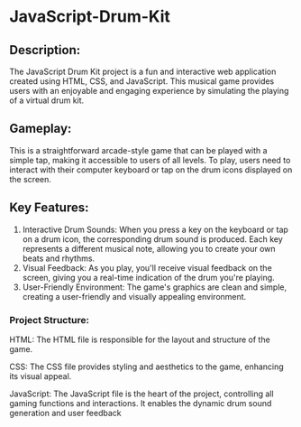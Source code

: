 # JavaScript-Drum-Kit
## Description:
The JavaScript Drum Kit project is a fun and interactive web application created using HTML, CSS, and JavaScript. This musical game provides users with an enjoyable and engaging experience by simulating the playing of a virtual drum kit.

## Gameplay:
This is a straightforward arcade-style game that can be played with a simple tap, making it accessible to users of all levels. To play, users need to interact with their computer keyboard or tap on the drum icons displayed on the screen.

## Key Features:
1) Interactive Drum Sounds: When you press a key on the keyboard or tap on a drum icon, the corresponding drum sound is produced. Each key represents a different musical note, allowing you to create your own beats and rhythms.
2) Visual Feedback: As you play, you'll receive visual feedback on the screen, giving you a real-time indication of the drum you're playing.
3) User-Friendly Environment: The game's graphics are clean and simple, creating a user-friendly and visually appealing environment.

### Project Structure:

HTML: The HTML file is responsible for the layout and structure of the game.<br>

CSS: The CSS file provides styling and aesthetics to the game, enhancing its visual appeal.<br>

JavaScript: The JavaScript file is the heart of the project, controlling all gaming functions and interactions. It enables the dynamic drum sound generation and user feedback
